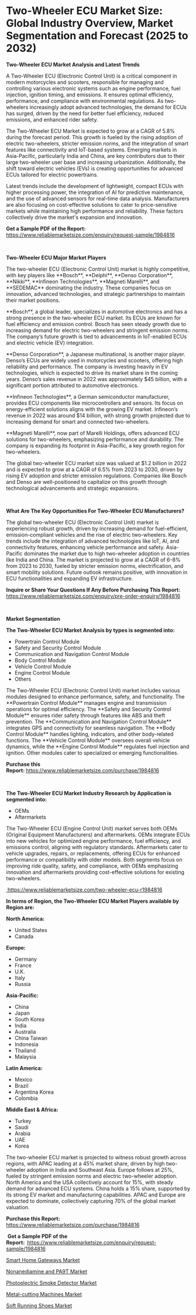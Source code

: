 <p><h1>Two-Wheeler ECU Market Size: Global Industry Overview, Market Segmentation and Forecast (2025 to 2032)</h1></p><p><strong>Two-Wheeler ECU Market Analysis and Latest Trends</strong></p>
<p><p>A Two-Wheeler ECU (Electronic Control Unit) is a critical component in modern motorcycles and scooters, responsible for managing and controlling various electronic systems such as engine performance, fuel injection, ignition timing, and emissions. It ensures optimal efficiency, performance, and compliance with environmental regulations. As two-wheelers increasingly adopt advanced technologies, the demand for ECUs has surged, driven by the need for better fuel efficiency, reduced emissions, and enhanced rider safety.</p><p>The Two-Wheeler ECU Market is expected to grow at a CAGR of 5.8% during the forecast period. This growth is fueled by the rising adoption of electric two-wheelers, stricter emission norms, and the integration of smart features like connectivity and IoT-based systems. Emerging markets in Asia-Pacific, particularly India and China, are key contributors due to their large two-wheeler user base and increasing urbanization. Additionally, the shift toward electric vehicles (EVs) is creating opportunities for advanced ECUs tailored for electric powertrains.</p><p>Latest trends include the development of lightweight, compact ECUs with higher processing power, the integration of AI for predictive maintenance, and the use of advanced sensors for real-time data analysis. Manufacturers are also focusing on cost-effective solutions to cater to price-sensitive markets while maintaining high performance and reliability. These factors collectively drive the market's expansion and innovation.</p></p>
<p><strong>Get a Sample PDF of the Report:&nbsp;</strong> <a href="https://www.reliablemarketsize.com/enquiry/request-sample/1984816?utm_campaign=2034&utm_medium=2&utm_source=Github&utm_content=ia&utm_term=24012025&utm_id=two-wheeler-ecu">https://www.reliablemarketsize.com/enquiry/request-sample/1984816</a></p>
<p>&nbsp;</p>
<p><strong>Two-Wheeler ECU Major Market Players</strong></p>
<p><p>The two-wheeler ECU (Electronic Control Unit) market is highly competitive, with key players like **Bosch**, **Delphi**, **Denso Corporation**, **Nikki**, **Infineon Technologies**, **Magneti Marelli**, and **SEDEMAC** dominating the industry. These companies focus on innovation, advanced technologies, and strategic partnerships to maintain their market positions.</p><p>**Bosch**, a global leader, specializes in automotive electronics and has a strong presence in the two-wheeler ECU market. Its ECUs are known for fuel efficiency and emission control. Bosch has seen steady growth due to increasing demand for electric two-wheelers and stringent emission norms. The company’s future growth is tied to advancements in IoT-enabled ECUs and electric vehicle (EV) integration.</p><p>**Denso Corporation**, a Japanese multinational, is another major player. Denso’s ECUs are widely used in motorcycles and scooters, offering high reliability and performance. The company is investing heavily in EV technologies, which is expected to drive its market share in the coming years. Denso’s sales revenue in 2022 was approximately $45 billion, with a significant portion attributed to automotive electronics.</p><p>**Infineon Technologies**, a German semiconductor manufacturer, provides ECU components like microcontrollers and sensors. Its focus on energy-efficient solutions aligns with the growing EV market. Infineon’s revenue in 2022 was around $14 billion, with strong growth projected due to increasing demand for smart and connected two-wheelers.</p><p>**Magneti Marelli**, now part of Marelli Holdings, offers advanced ECU solutions for two-wheelers, emphasizing performance and durability. The company is expanding its footprint in Asia-Pacific, a key growth region for two-wheelers.</p><p>The global two-wheeler ECU market size was valued at $1.2 billion in 2022 and is expected to grow at a CAGR of 6.5% from 2023 to 2030, driven by rising EV adoption and stricter emission regulations. Companies like Bosch and Denso are well-positioned to capitalize on this growth through technological advancements and strategic expansions.</p></p>
<p>&nbsp;</p>
<p><strong>What Are The Key Opportunities For Two-Wheeler ECU Manufacturers?</strong></p>
<p><p>The global two-wheeler ECU (Electronic Control Unit) market is experiencing robust growth, driven by increasing demand for fuel-efficient, emission-compliant vehicles and the rise of electric two-wheelers. Key trends include the integration of advanced technologies like IoT, AI, and connectivity features, enhancing vehicle performance and safety. Asia-Pacific dominates the market due to high two-wheeler adoption in countries like India and China. The market is projected to grow at a CAGR of 6-8% from 2023 to 2030, fueled by stricter emission norms, electrification, and smart mobility solutions. Future outlook remains positive, with innovation in ECU functionalities and expanding EV infrastructure.</p></p>
<p><strong>Inquire or Share Your Questions If Any Before Purchasing This Report:</strong> <a href="https://www.reliablemarketsize.com/enquiry/pre-order-enquiry/1984816?utm_campaign=2034&utm_medium=2&utm_source=Github&utm_content=ia&utm_term=24012025&utm_id=two-wheeler-ecu">https://www.reliablemarketsize.com/enquiry/pre-order-enquiry/1984816</a></p>
<p>&nbsp;</p>
<p><strong>Market Segmentation</strong></p>
<p><strong>The Two-Wheeler ECU Market Analysis by types is segmented into:</strong></p>
<p><ul><li>Powertrain Control Module</li><li>Safety and Security Control Module</li><li>Communication and Navigation Control Module</li><li>Body Control Module</li><li>Vehicle Control Module</li><li>Engine Control Module</li><li>Others</li></ul></p>
<p><p>The Two-Wheeler ECU (Electronic Control Unit) market includes various modules designed to enhance performance, safety, and functionality. The **Powertrain Control Module** manages engine and transmission operations for optimal efficiency. The **Safety and Security Control Module** ensures rider safety through features like ABS and theft prevention. The **Communication and Navigation Control Module** integrates GPS and connectivity for seamless navigation. The **Body Control Module** handles lighting, indicators, and other body-related functions. The **Vehicle Control Module** oversees overall vehicle dynamics, while the **Engine Control Module** regulates fuel injection and ignition. Other modules cater to specialized or emerging functionalities.</p></p>
<p><strong>Purchase this Report:&nbsp;</strong><a href="https://www.reliablemarketsize.com/purchase/1984816?utm_campaign=2034&utm_medium=2&utm_source=Github&utm_content=ia&utm_term=24012025&utm_id=two-wheeler-ecu">https://www.reliablemarketsize.com/purchase/1984816</a></p>
<p>&nbsp;</p>
<p><strong>The Two-Wheeler ECU Market Industry Research by Application is segmented into:</strong></p>
<p><ul><li>OEMs</li><li>Aftermarkets</li></ul></p>
<p><p>The Two-Wheeler ECU (Engine Control Unit) market serves both OEMs (Original Equipment Manufacturers) and aftermarkets. OEMs integrate ECUs into new vehicles for optimized engine performance, fuel efficiency, and emissions control, aligning with regulatory standards. Aftermarkets cater to vehicle upgrades, repairs, or replacements, offering ECUs for enhanced performance or compatibility with older models. Both segments focus on improving ride quality, safety, and compliance, with OEMs emphasizing innovation and aftermarkets providing cost-effective solutions for existing two-wheelers.</p></p>
<p><a href="https://www.reliablemarketsize.com/two-wheeler-ecu-r1984816?utm_campaign=2034&utm_medium=2&utm_source=Github&utm_content=ia&utm_term=24012025&utm_id=two-wheeler-ecu">&nbsp;https://www.reliablemarketsize.com/two-wheeler-ecu-r1984816</a></p>
<p><strong>In terms of Region, the Two-Wheeler ECU Market Players available by Region are:</strong></p>
<p>
    <p> <strong> North America: </strong>
        <ul>
            <li>United States</li>
            <li>Canada</li>
        </ul>
        </p> 
    <p> <strong> Europe: </strong>
        <ul>
            <li>Germany</li>
            <li>France</li>
            <li>U.K.</li>
            <li>Italy</li>
            <li>Russia</li>
        </ul>
        </p> 
    <p> <strong> Asia-Pacific: </strong>
        <ul>
            <li>China</li>
            <li>Japan</li>
            <li>South Korea</li>
            <li>India</li>
            <li>Australia</li>
            <li>China Taiwan</li>
            <li>Indonesia</li>
            <li>Thailand</li>
            <li>Malaysia</li>
        </ul>
        </p> 
    <p> <strong> Latin America: </strong>
        <ul>
            <li>Mexico</li>
            <li>Brazil</li>
            <li>Argentina Korea</li>
            <li>Colombia</li>
        </ul>
        </p> 
    <p> <strong> Middle East & Africa: </strong>
        <ul>
            <li>Turkey</li>
            <li>Saudi</li>
            <li>Arabia</li>
            <li>UAE</li>
            <li>Korea</li>
        </ul>
    </p>
    </p>
<p><p>The two-wheeler ECU market is projected to witness robust growth across regions, with APAC leading at a 45% market share, driven by high two-wheeler adoption in India and Southeast Asia. Europe follows at 25%, fueled by stringent emission norms and electric two-wheeler adoption. North America and the USA collectively account for 15%, with steady demand for advanced ECU systems. China holds a 15% share, supported by its strong EV market and manufacturing capabilities. APAC and Europe are expected to dominate, collectively capturing 70% of the global market valuation.</p></p>
<p><strong>Purchase this Report: </strong><a href="https://www.reliablemarketsize.com/purchase/1984816?utm_campaign=2034&utm_medium=2&utm_source=Github&utm_content=ia&utm_term=24012025&utm_id=two-wheeler-ecu">https://www.reliablemarketsize.com/purchase/1984816</a></p>
<p>&nbsp;<strong>Get a Sample PDF of the Report:&nbsp;&nbsp;</strong><a href="https://www.reliablemarketsize.com/enquiry/request-sample/1984816?utm_campaign=2034&utm_medium=2&utm_source=Github&utm_content=ia&utm_term=24012025&utm_id=two-wheeler-ecu">https://www.reliablemarketsize.com/enquiry/request-sample/1984816</a></p>
<p><strong></strong></p>
<p><p><a href="https://www.linkedin.com/pulse/global-smart-home-gateways-market-analysis-forecast-83-cagr-u3y7f?utm_campaign=2034&utm_medium=2&utm_source=Github&utm_content=ia&utm_term=24012025&utm_id=two-wheeler-ecu">Smart Home Gateways Market</a></p><p><a href="https://www.linkedin.com/pulse/in-depth-nonanediamine-pa9t-market-analysis-projected-119-gsxff?utm_campaign=2034&utm_medium=2&utm_source=Github&utm_content=ia&utm_term=24012025&utm_id=two-wheeler-ecu">Nonanediamine and PA9T Market</a></p><p><a href="https://www.linkedin.com/pulse/photoelectric-smoke-detector-market-size-forecast-anticipated-dh4mf?utm_campaign=2034&utm_medium=2&utm_source=Github&utm_content=ia&utm_term=24012025&utm_id=two-wheeler-ecu">Photoelectric Smoke Detector Market</a></p><p><a href="https://www.linkedin.com/pulse/detailed-market-research-metal-cutting-machines-analysis-rclpf?utm_campaign=2034&utm_medium=2&utm_source=Github&utm_content=ia&utm_term=24012025&utm_id=two-wheeler-ecu">Metal-cutting Machines Market</a></p><p><a href="https://www.linkedin.com/pulse/global-soft-running-shoes-market-scope-its-rapid-growth-qzeqf?utm_campaign=2034&utm_medium=2&utm_source=Github&utm_content=ia&utm_term=24012025&utm_id=two-wheeler-ecu">Soft Running Shoes Market</a></p></p>